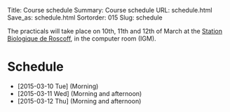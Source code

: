 Title: Course schedule
Summary: Course schedule
URL: schedule.html
Save_as: schedule.html
Sortorder: 015
Slug: schedule

The practicals will take place on 10th, 11th and 12th of March at the
[Station Biologique de Roscoff](http://www.sb-roscoff.fr/), in the
computer room (IGM).

Schedule
========

-   [2015-03-10 Tue] (Morning)
-   [2015-03-11 Wed] (Morning and afternoon)
-   [2015-03-12 Thu] (Morning and afternoon)

